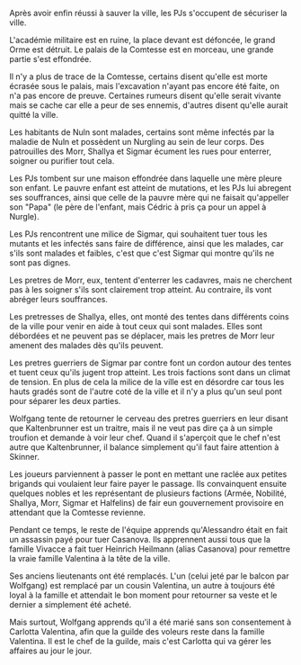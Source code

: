 Après avoir enfin réussi à sauver la ville, les PJs s'occupent de sécuriser la
ville.

L'académie militaire est en ruine, la place devant est défoncée, le grand Orme
est détruit. Le palais de la Comtesse est en morceau, une grande partie s'est
effondrée.

Il n'y a plus de trace de la Comtesse, certains disent qu'elle est morte écrasée
sous le palais, mais l'excavation n'ayant pas encore été faite, on n'a pas
encore de preuve. Certaines rumeurs disent qu'elle serait vivante mais se cache
car elle a peur de ses ennemis, d'autres disent qu'elle aurait quitté la ville.

Les habitants de Nuln sont malades, certains sont même infectés par la maladie
de Nuln et possèdent un Nurgling au sein de leur corps. Des patrouilles des
Morr, Shallya et Sigmar écument les rues pour enterrer, soigner ou purifier tout
cela.

Les PJs tombent sur une maison effondrée dans laquelle une mère pleure son
enfant. Le pauvre enfant est atteint de mutations, et les PJs lui abregent ses
souffrances, ainsi que celle de la pauvre mère qui ne faisait qu'appeller son
"Papa" (le père de l'enfant, mais Cédric à pris ça pour un appel à Nurgle).

Les PJs rencontrent une milice de Sigmar, qui souhaitent tuer tous les mutants
et les infectés sans faire de différence, ainsi que les malades, car s'ils sont
malades et faibles, c'est que c'est Sigmar qui montre qu'ils ne sont pas dignes.

Les pretres de Morr, eux, tentent d'enterrer les cadavres, mais ne cherchent pas
à les soigner s'ils sont clairement trop atteint. Au contraire, ils vont abréger
leurs souffrances.

Les pretresses de Shallya, elles, ont monté des tentes dans différents coins de
la ville pour venir en aide à tout ceux qui sont malades. Elles sont débordées
et ne peuvent pas se déplacer, mais les pretres de Morr leur amenent des malades
dès qu'ils peuvent.

Les pretres guerriers de Sigmar par contre font un cordon autour des tentes et
tuent ceux qu'ils jugent trop atteint. Les trois factions sont dans un climat de
tension. En plus de cela la milice de la ville est en désordre car tous les
hauts gradés sont de l'autre coté de la ville et il n'y a plus qu'un seul pont
pour séparer les deux parties.

Wolfgang tente de retourner le cerveau des pretres guerriers en leur disant que
Kaltenbrunner est un traitre, mais il ne veut pas dire ça à un simple troufion
et demande à voir leur chef. Quand il s'aperçoit que le chef n'est autre que
Kaltenbrunner, il balance simplement qu'il faut faire attention à Skinner.

Les joueurs parviennent à passer le pont en mettant une raclée aux petites
brigands qui voulaient leur faire payer le passage. Ils convainquent ensuite
quelques nobles et les représentant de plusieurs factions (Armée, Nobilité,
Shallya, Morr, Sigmar et Halfelins) de fair eun gouvernement provisoire en
attendant que la Comtesse revienne.

Pendant ce temps, le reste de l'équipe apprends qu'Alessandro était en fait un
assassin payé pour tuer Casanova. Ils apprennent aussi tous que la famille
Vivacce a fait tuer Heinrich Heilmann (alias Casanova) pour remettre la vraie
famille Valentina à la tête de la ville.

Ses anciens lieutenants ont été remplacés. L'un (celui jeté par le balcon par
Wolfgang) est remplacé par un cousin Valentina, un autre à toujours été loyal
à la famille et attendait le bon moment pour retourner sa veste et le dernier
a simplement été acheté.

Mais surtout, Wolfgang apprends qu'il a été marié sans son consentement
à Carlotta Valentina, afin que la guilde des voleurs reste dans la famille
Valentina. Il est le chef de la guilde, mais c'est Carlotta qui va gérer les
affaires au jour le jour.
